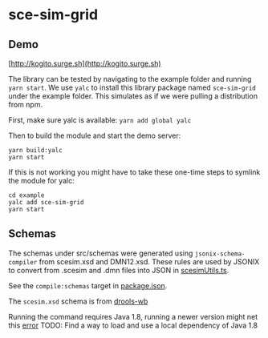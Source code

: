 # sce-sim-grid

## Demo

[http://kogito.surge.sh](http://kogito.surge.sh)

The library can be tested by navigating to the example folder and running `yarn start`.
We use `yalc` to install this library package named `sce-sim-grid` under the example folder. This simulates as if we were pulling a distribution from npm.

First, make sure yalc is available:
`yarn add global yalc`

Then to build the module and start the demo server:
```
yarn build:yalc
yarn start
```

If this is not working you might have to take these one-time steps to symlink the module for yalc:
```
cd example
yalc add sce-sim-grid
yarn start
```

## Schemas

The schemas under src/schemas were generated using `jsonix-schema-compiler` from scesim.xsd and DMN12.xsd.
These rules are used by JSONIX to convert from .scesim and .dmn files into JSON in [scesimUtils.ts](./components/utils/jsonixUtils.ts).

See the `compile:schemas` target in [package.json](./package.json).

The `scesim.xsd` schema is from [drools-wb](https://github.com/gitgabrio/drools-wb/blob/DROOLS-3879/drools-wb-screens/drools-wb-scenario-simulation-editor/drools-wb-scenario-simulation-editor-kogito-marshaller/src/main/resources/scesim.xsd)

Running the command requires Java 1.8, running a newer version might net this [error](https://github.com/highsource/jsonix-schema-compiler/issues/81)
TODO: Find a way to load and use a local dependency of Java 1.8
